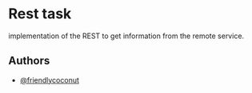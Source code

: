 
# Rest task

implementation of the REST to get information from the remote service. 


## Authors

- [@friendlycoconut](https://www.github.com/friendlycoconut)


